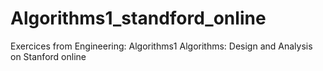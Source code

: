 # Algorithms1_standford_online
Exercices from Engineering: Algorithms1 Algorithms: Design and Analysis on Stanford online
